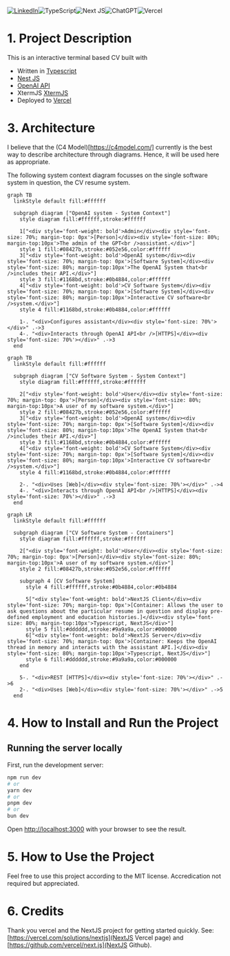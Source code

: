 <a href='https://www.linkedin.com/in/alexander-knips-45794240/' target="_blank"><img alt='LinkedIn' src='https://img.shields.io/badge/Alexander_Knips-100000?style=for-the-badge&logo=LinkedIn&logoColor=white&labelColor=0077B5&color=0077B5'/></a>![TypeScript](https://img.shields.io/badge/typescript-%23007ACC.svg?style=for-the-badge&logo=typescript&logoColor=white)![Next JS](https://img.shields.io/badge/Next-black?style=for-the-badge&logo=next.js&logoColor=white)![ChatGPT](https://img.shields.io/badge/chatGPT-74aa9c?style=for-the-badge&logo=openai&logoColor=white)<a href='https://xtermjs.org/' target="_blank"><img alt='' src='https://img.shields.io/badge/Xtermjs-100000?style=for-the-badge&logo=&logoColor=white&labelColor=649CBA&color=578EAA'/></a>![Vercel](https://img.shields.io/badge/vercel-%23000000.svg?style=for-the-badge&logo=vercel&logoColor=white)

# 1. Project Description
This is an interactive terminal based CV built with
- Written in [Typescript](https://www.typescriptlang.org/)
- [Nest JS](https://nextjs.org/)
- [OpenAI API](https://openai.com/product)
- XtermJS [XtermJS](https://xtermjs.org/)
- Deployed to [Vercel](https://vercel.com)

# 3. Architecture
I believe that the (C4 Model)[https://c4model.com/] currently is the best way to describe architecture through diagrams. Hence, it will be used here as appropriate. 

The following system context diagram focusses on the single software system in question, the CV resume system. 


```mermaid
graph TB
  linkStyle default fill:#ffffff

  subgraph diagram ["OpenAI system - System Context"]
    style diagram fill:#ffffff,stroke:#ffffff

    1["<div style='font-weight: bold'>Admin</div><div style='font-size: 70%; margin-top: 0px'>[Person]</div><div style='font-size: 80%; margin-top:10px'>The admin of the GPT<br />assistant.</div>"]
    style 1 fill:#08427b,stroke:#052e56,color:#ffffff
    3["<div style='font-weight: bold'>OpenAI system</div><div style='font-size: 70%; margin-top: 0px'>[Software System]</div><div style='font-size: 80%; margin-top:10px'>The OpenAI System that<br />includes their API.</div>"]
    style 3 fill:#1168bd,stroke:#0b4884,color:#ffffff
    4["<div style='font-weight: bold'>CV Software System</div><div style='font-size: 70%; margin-top: 0px'>[Software System]</div><div style='font-size: 80%; margin-top:10px'>Interactive CV software<br />system.</div>"]
    style 4 fill:#1168bd,stroke:#0b4884,color:#ffffff

    1-. "<div>Configures assistant</div><div style='font-size: 70%'></div>" .->3
    4-. "<div>Interacts through OpenAI API<br />[HTTPS]</div><div style='font-size: 70%'></div>" .->3
  end
```

```mermaid
graph TB
  linkStyle default fill:#ffffff

  subgraph diagram ["CV Software System - System Context"]
    style diagram fill:#ffffff,stroke:#ffffff

    2["<div style='font-weight: bold'>User</div><div style='font-size: 70%; margin-top: 0px'>[Person]</div><div style='font-size: 80%; margin-top:10px'>A user of my software system.</div>"]
    style 2 fill:#08427b,stroke:#052e56,color:#ffffff
    3["<div style='font-weight: bold'>OpenAI system</div><div style='font-size: 70%; margin-top: 0px'>[Software System]</div><div style='font-size: 80%; margin-top:10px'>The OpenAI System that<br />includes their API.</div>"]
    style 3 fill:#1168bd,stroke:#0b4884,color:#ffffff
    4["<div style='font-weight: bold'>CV Software System</div><div style='font-size: 70%; margin-top: 0px'>[Software System]</div><div style='font-size: 80%; margin-top:10px'>Interactive CV software<br />system.</div>"]
    style 4 fill:#1168bd,stroke:#0b4884,color:#ffffff

    2-. "<div>Uses [Web]</div><div style='font-size: 70%'></div>" .->4
    4-. "<div>Interacts through OpenAI API<br />[HTTPS]</div><div style='font-size: 70%'></div>" .->3
  end
```

```mermaid
graph LR
  linkStyle default fill:#ffffff

  subgraph diagram ["CV Software System - Containers"]
    style diagram fill:#ffffff,stroke:#ffffff

    2["<div style='font-weight: bold'>User</div><div style='font-size: 70%; margin-top: 0px'>[Person]</div><div style='font-size: 80%; margin-top:10px'>A user of my software system.</div>"]
    style 2 fill:#08427b,stroke:#052e56,color:#ffffff

    subgraph 4 [CV Software System]
      style 4 fill:#ffffff,stroke:#0b4884,color:#0b4884

      5["<div style='font-weight: bold'>NextJS Client</div><div style='font-size: 70%; margin-top: 0px'>[Container: Allows the user to ask questions about the particular resume in question and display pre-defined employment and education histories.]</div><div style='font-size: 80%; margin-top:10px'>Typescript, NextJS</div>"]
      style 5 fill:#dddddd,stroke:#9a9a9a,color:#000000
      6["<div style='font-weight: bold'>NextJS Server</div><div style='font-size: 70%; margin-top: 0px'>[Container: Keeps the OpenAI thread in memory and interacts with the assistant API.]</div><div style='font-size: 80%; margin-top:10px'>Typescript, NextJS</div>"]
      style 6 fill:#dddddd,stroke:#9a9a9a,color:#000000
    end

    5-. "<div>REST [HTTPS]</div><div style='font-size: 70%'></div>" .->6
    2-. "<div>Uses [Web]</div><div style='font-size: 70%'></div>" .->5
  end
```

# 4. How to Install and Run the Project

## Running the server locally

First, run the development server:

```bash
npm run dev
# or
yarn dev
# or
pnpm dev
# or
bun dev
```

Open [http://localhost:3000](http://localhost:3000) with your browser to see the result.

# 5. How to Use the Project

Feel free to use this project according to the MIT license. Accredication not required but appreciated.

# 6. Credits

Thank you vercel and the NextJS project for getting started quickly. See: [https://vercel.com/solutions/nextjs](NextJS Vercel page) and [https://github.com/vercel/next.js](NextJS Github).
